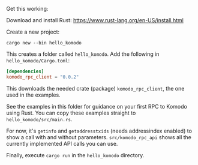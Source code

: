 Get this working:

Download and install Rust: https://www.rust-lang.org/en-US/install.html

Create a new project:

```
cargo new --bin hello_komodo
```

This creates a folder called `hello_komodo`. Add the following in `hello_komodo/Cargo.toml`:

```toml
[dependencies]
komodo_rpc_client = "0.0.2"
```

This downloads the needed crate (package) `komodo_rpc_client`, the one used in the examples.

See the examples in this folder for guidance on your first RPC to Komodo using Rust. You can copy these examples straight to `hello_komodo/src/main.rs`.

For now, it's `getinfo` and `getaddresstxids` (needs addressindex enabled) to show a call with and without parameters.
`src/komodo_rpc_api` shows all the currently implemented API calls you can use.

Finally, execute `cargo run` in the `hello_komodo` directory. 